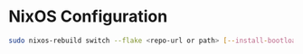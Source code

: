 # NixOS Configuration

```bash
sudo nixos-rebuild switch --flake <repo-url or path> [--install-bootloader]
```
